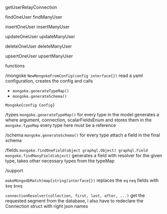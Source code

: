 
getUserRelayConnection

findOneUser
findManyUser

insertOneUser
insertManyUser

updateOneUser
updateManyUser

deleteOneUser
deleteManyUser

upsertOneUser
upsertManyUser




functions

/mongoke
`NewMongokeFromConfig(config interface{})`
read a yaml configuration, creates the config and calls 
- `mongoke.generateTypeMap()`
- `mongoke.generateSchema()`


`Mongoke{config Config}`

/types
`mongoke.generateTypeMap()`
for every type in the model generates a where argument, connection, scalarFieldsEnum and stores them in the `mongoke.typeMap`
every type here must be a reference

/schema
`mongoke.generateSchema()`
for every type attach a field in the final schema

/fields
`mongoke.findOneField(object graphql.Object) graphql.Field`
`mongoke.findManyField(object)`
generates a field with resolver for the given type, takes other necessary types from the typeMap



/support

`makeMongodbMatch(map[string]interface{})`
replaces the `eq` `neq` fields with `$eq` `$neq`

`connectionResolver(collection, first, last, after, ...)`
get the requested segment from the database, i also have to redeclare the Connection struct with right json names


